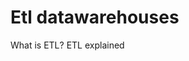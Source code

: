 # Etl datawarehouses

<BadgeLink colorScheme='yellow' badgeText='Read' href='https://www.snowflake.com/guides/what-etl'>What is ETL?</BadgeLink>
<BadgeLink badgeText='Watch' href='https://www.youtube.com/watch?v=OW5OgsLpDCQ'>ETL explained</BadgeLink>
